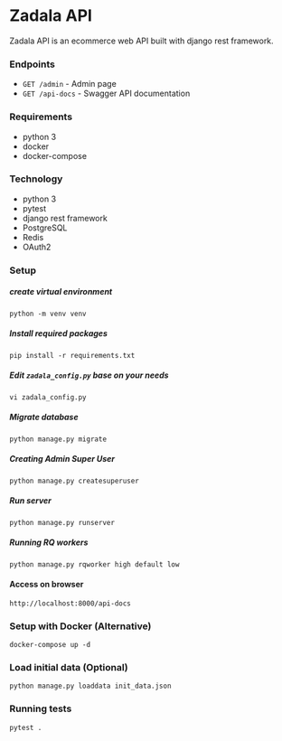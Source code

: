 # Zadala API
Zadala API is an ecommerce web API built with django rest framework.

### Endpoints
- `GET /admin` - Admin page
- `GET /api-docs` - Swagger API documentation 

### Requirements
- python 3
- docker
- docker-compose

### Technology
- python 3
- pytest
- django rest framework
- PostgreSQL
- Redis
- OAuth2


### Setup
##### create virtual environment
```
python -m venv venv
```
##### Install required packages
```
pip install -r requirements.txt
```
##### Edit `zadala_config.py` base on your needs
```
vi zadala_config.py
```

##### Migrate database
```
python manage.py migrate
```
##### Creating Admin Super User
```
python manage.py createsuperuser
```
##### Run server
```
python manage.py runserver
```

##### Running RQ workers
```
python manage.py rqworker high default low
```

#### Access on browser
```
http://localhost:8000/api-docs
```

### Setup with Docker (Alternative)
```
docker-compose up -d
```

### Load initial data (Optional)
```
python manage.py loaddata init_data.json
```

### Running tests
```
pytest .
```